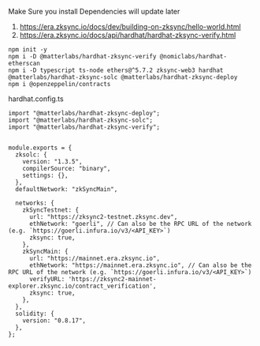 Make Sure you install Dependencies will update later

1. https://era.zksync.io/docs/dev/building-on-zksync/hello-world.html
2. https://era.zksync.io/docs/api/hardhat/hardhat-zksync-verify.html

```
npm init -y
npm i -D @matterlabs/hardhat-zksync-verify @nomiclabs/hardhat-etherscan
npm i -D typescript ts-node ethers@^5.7.2 zksync-web3 hardhat @matterlabs/hardhat-zksync-solc @matterlabs/hardhat-zksync-deploy
npm i @openzeppelin/contracts 
```

hardhat.config.ts

```
import "@matterlabs/hardhat-zksync-deploy";
import "@matterlabs/hardhat-zksync-solc";
import "@matterlabs/hardhat-zksync-verify";


module.exports = {
  zksolc: {
    version: "1.3.5",
    compilerSource: "binary",
    settings: {},
  },
  defaultNetwork: "zkSyncMain",

  networks: {
    zkSyncTestnet: {
      url: "https://zksync2-testnet.zksync.dev",
      ethNetwork: "goerli", // Can also be the RPC URL of the network (e.g. `https://goerli.infura.io/v3/<API_KEY>`)
      zksync: true,
    },
    zkSyncMain: {
      url: "https://mainnet.era.zksync.io",
      ethNetwork: "https://mainnet.era.zksync.io", // Can also be the RPC URL of the network (e.g. `https://goerli.infura.io/v3/<API_KEY>`)
      verifyURL: 'https://zksync2-mainnet-explorer.zksync.io/contract_verification',
      zksync: true,
    },
  },
  solidity: {
    version: "0.8.17",
  },
};

```

